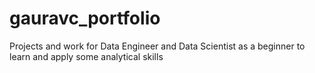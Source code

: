 # gauravc_portfolio
Projects and work for Data Engineer and Data Scientist as a beginner to learn and apply some analytical skills
